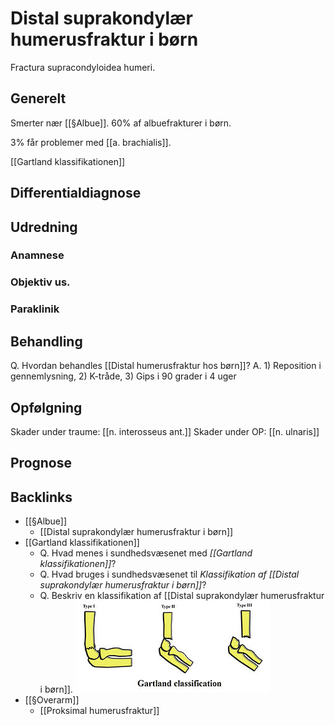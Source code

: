 # Distal suprakondylær humerusfraktur i børn
Fractura supracondyloidea humeri.

## Generelt
Smerter nær [[§Albue]]. 60% af albuefrakturer i børn.

3% får problemer med [[a. brachialis]].

[[Gartland klassifikationen]]

## Differentialdiagnose


## Udredning
### Anamnese

### Objektiv us.

### Paraklinik


## Behandling
Q. Hvordan behandles [[Distal humerusfraktur hos børn]]?
A. 1) Reposition i gennemlysning, 2) K-tråde, 3) Gips i 90 grader i 4 uger

## Opfølgning
Skader under traume: [[n. interosseus ant.]]
Skader under OP: [[n. ulnaris]]

## Prognose
 
 
## Backlinks
* [[§Albue]]
	* [[Distal suprakondylær humerusfraktur i børn]]
* [[Gartland klassifikationen]]
	* Q. Hvad menes i sundhedsvæsenet med *[[Gartland klassifikationen]]*? 
	* Q. Hvad bruges i sundhedsvæsenet til *Klassifikation af [[Distal suprakondylær humerusfraktur i børn]]*? 
	* Q. Beskriv en klassifikation af [[Distal suprakondylær humerusfraktur i børn]].
![](BearImages/2C804C40-35FB-40BC-99A7-829FB1E82855-7035-0000233F7C453D02/98290EC9-33AE-46FA-B686-4A6B125278FF.png)
* [[§Overarm]]
	* [[Proksimal humerusfraktur]]

<!-- #anki/tag/med/Orto #anki/deck/Medicine -->

<!-- {BearID:3CD9791F-B7C5-4A0B-9032-F42541A4846D-31003-00006B3EEB5CB1CC} -->
